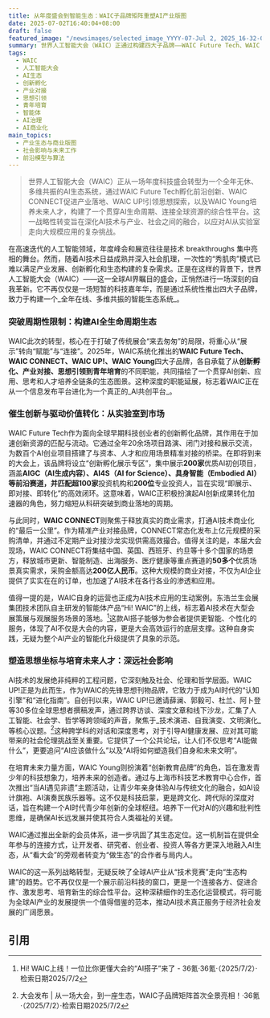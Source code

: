 ```yaml
---
title: 从年度盛会到智能生态：WAIC子品牌矩阵重塑AI产业版图
date: 2025-07-02T16:40:04+08:00
draft: false
featured_image: "/newsimages/selected_image_YYYY-07-Jul 2, 2025_16-32-05-400.jpg"
summary: 世界人工智能大会（WAIC）正通过构建四大子品牌——WAIC Future Tech、WAIC CONNECT、WAIC UP!和WAIC Young，实现从年度会议向全年智能生态系统的深度转型，旨在促进AI创新孵化、产业精准对接、思想深度交流及青年人才培养。这一战略调整标志着WAIC致力于成为一个全方位的AI共创平台，以更系统、持续的方式推动AI技术与社会经济的深度融合。
tags: 
  - WAIC
  - 人工智能大会
  - AI生态
  - 创新孵化
  - 产业对接
  - 思想引领
  - 青年培育
  - 智能体
  - AI治理
  - AI商业化
main_topics: 
  - 产业生态与商业版图
  - 社会影响与未来工作
  - 前沿模型与算法
---
```


> 世界人工智能大会（WAIC）正从一场年度科技盛会转型为一个全年无休、多维共振的AI生态系统，通过WAIC Future Tech孵化前沿创新、WAIC CONNECT促进产业落地、WAIC UP!引领思想探索，以及WAIC Young培养未来人才，构建了一个贯穿AI生命周期、连接全球资源的综合性平台。这一战略性转变旨在深化AI技术与产业、社会之间的融合，以应对AI从实验室走向大规模应用的复杂挑战。

在高速迭代的人工智能领域，年度峰会和展览往往是技术 breakthroughs 集中亮相的舞台。然而，随着AI技术日益成熟并深入社会肌理，一次性的“秀肌肉”模式已难以满足产业发展、创新孵化和生态构建的复杂需求。正是在这样的背景下，世界人工智能大会（WAIC）——这一全球AI界瞩目的盛会，正悄然进行一场深刻的自我革新。它不再仅仅是一场短暂的科技嘉年华，而是通过系统性推出四大子品牌，致力于构建一个_全年在线、多维共振的智能生态系统_。

### 突破周期性限制：构建AI全生命周期生态

WAIC此次的转型，核心在于打破了传统展会“来去匆匆”的局限，将重心从“展示”转向“赋能”与“连接”。2025年，WAIC系统化推出的**WAIC Future Tech、WAIC CONNECT、WAIC UP!、WAIC Young**四大子品牌，各自承载了从**创新孵化、产业对接、思想引领到青年培育**的不同职能，共同描绘了一个贯穿AI创新、应用、思考和人才培养全链条的生态图景。这种深度的职能延展，标志着WAIC正在从一个信息发布平台进化为一个真正的_AI共创平台_。

### 催生创新与驱动价值转化：从实验室到市场

WAIC Future Tech作为面向全球早期科技创业者的创新孵化品牌，其作用在于加速创新资源的匹配与流动。它通过全年20余场项目路演、闭门对接和展示交流，为数百个AI创业项目搭建了与资本、人才和应用场景精准对接的桥梁。在即将到来的大会上，该品牌将设立“创新孵化展示专区”，集中展示**200家**优质AI初创项目，涵盖**AIGC（AI生成内容）、AI4S（AI for Science）、具身智能（Embodied AI）**等前沿赛道，并匹配超**100家**投资机构和**200位**专业投资人，旨在实现“即展示、即对接、即转化”的高效闭环。这意味着，WAIC正积极扮演起AI创新成果转化加速器的角色，努力缩短从科研突破到商业落地的周期。

与此同时，**WAIC CONNECT**则聚焦于释放真实的商业需求，打通AI技术商业化的“最后一公里”。作为精准产业对接品牌，CONNECT常态化发布上亿元规模的采购清单，并通过不定期产业对接沙龙实现供需高效撮合。值得关注的是，本届大会现场，WAIC CONNECT将集结中国、英国、西班牙、约旦等十多个国家的场景方，释放城市更新、智能制造、出海服务、医疗健康等重点赛道的**50多个**优质场景真实需求，采购金额高达**200亿人民币**。这种大规模的商业对接，不仅为AI企业提供了实实在在的订单，也加速了AI技术在各行各业的渗透和应用。

值得一提的是，WAIC自身的运营也正成为AI技术应用的生动案例。东浩兰生会展集团技术团队自主研发的智能体产品“Hi! WAIC”的上线，标志着AI技术在大型会展策展与观展服务场景的落地。[^2]这款AI搭子能够为参会者提供更智能、个性化的服务，体现了AI不仅是大会的内容，更是大会高效运行的底层支撑。这种自身实践，无疑为整个AI产业的智能化升级提供了具象的示范。

### 塑造思想坐标与培育未来人才：深远社会影响

AI技术的发展绝非纯粹的工程问题，它深刻触及社会、伦理和哲学层面。WAIC UP!正是为此而生，作为WAIC的先锋思想刊物品牌，它致力于成为AI时代的“认知引擎”和“进化指南”。自创刊以来，WAIC UP!已邀请薛澜、郭毅可、杜兰、阿卜登等30多位全球思想者撰稿发声，通过跨界访谈、深度文章和线下沙龙，汇集了人工智能、社会学、哲学等跨领域的声音，聚焦于_技术演进、自我演变、文明演化_等核心议题。[^1]这种跨学科的对话和深度思考，对于引导AI健康发展、应对其可能带来的社会伦理挑战至关重要。它提供了一个公共论坛，让人们不仅思考“AI能做什么”，更要追问“AI应该做什么”以及“AI将如何塑造我们自身和未来文明”。

在培育未来力量方面，WAIC Young则扮演着“创新教育品牌”的角色，旨在激发青少年的科技想象力，培养未来的创造者。通过与上海市科技艺术教育中心合作，首次推出“当AI遇见非遗”主题活动，让青少年亲身体验AI与传统文化的融合，如AI设计旗袍、AI演奏民族乐器等。这不仅是科技启蒙，更是跨文化、跨代际的深度对话，旨在构建一个AI时代青少年创新的全球枢纽。培养下一代对AI的兴趣和批判性思维，是确保AI长远发展并使其符合人类福祉的关键。

WAIC通过推出全新的会员体系，进一步巩固了其生态定位。这一机制旨在提供全年参与的连接方式，让开发者、研究者、创业者、投资人等各方更深入地融入AI生态，从“看大会”的旁观者转变为“做生态”的合作者与局内人。

WAIC的这一系列战略转型，无疑反映了全球AI产业从“技术竞赛”走向“生态构建”的趋势。它不再仅仅是一个展示前沿科技的窗口，更是一个连接各方、促进合作、激发思考、培育新生的综合性平台。这种深耕细作的生态化运营模式，将可能为全球AI产业的发展提供一个值得借鉴的范本，推动AI技术真正服务于经济社会发展的广阔愿景。

## 引用
[^1]: 大会发布 | 从一场大会，到一座生态，WAIC子品牌矩阵首次全景亮相！·36氪·（2025/7/2）·检索日期2025/7/2
[^2]: Hi! WAIC上线！一位比你更懂大会的“AI搭子”来了 - 36氪·36氪·（2025/7/2）·检索日期2025/7/2
